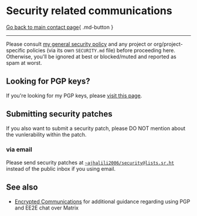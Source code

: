 # Security related communications

[Go back to main contact page](./index.md){ .md-button }

---

Please consult [my general security policy](../security.md) and any project
or org/project-specific policies (via its own `SECURITY.md` file) before proceeding here.
Otherwise, you'll be ignored at best or blocked/muted and reported as spam at worst.

## Looking for PGP keys?

If you're looking for my PGP keys, please [visit this page](../keys/index.md).

## Submitting security patches

If you also want to submit a security patch, please DO NOT mention about the vunlerability
within the patch.

### via email

Please send security patches at [`~ajhalili2006/security@lists.sr.ht`](mailto:~ajhalili2006/security@lists.sr.ht)
instead of the public inbox if you using email.

## See also

* [Encrypted Communications](../user-manual/encrypted-communications.md) for additional guidance
regarding using PGP and EE2E chat over Matrix
